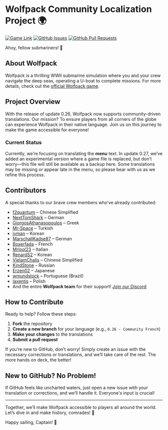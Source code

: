 # Wolfpack Community Localization Project 🌍

[![Game Link](https://img.shields.io/badge/Game-Wolfpack-ff5733)](https://store.steampowered.com/app/490920/Wolfpack/)
[![GitHub Issues](https://img.shields.io/github/issues/niclqs/wolfpack-localization)](https://github.com/niclqs/wolfpack-localization/issues)
[![GitHub Pull Requests](https://img.shields.io/github/issues-pr/niclqs/wolfpack-localization)](https://github.com/niclqs/wolfpack-localization/pulls)

Ahoy, fellow submariners! 🚢

## About Wolfpack
Wolfpack is a thrilling WWII submarine simulation where you and your crew navigate the deep seas, operating a U-boat to complete missions. For more details, check out the [official Wolfpack game](https://store.steampowered.com/app/490920/Wolfpack/).

## Project Overview
With the release of update 0.26, Wolfpack now supports community-driven translations. Our mission? To ensure players from all corners of the globe can experience Wolfpack in their native language. Join us on this journey to make the game accessible for everyone!

### Current Status
Currently, we’re focusing on translating the **menu** text. In update 0.27, we’ve added an experimental version where a game file is replaced, but don’t worry—this file will still be available as a backup here. Some translations may be missing or appear late in the menu, so please bear with us as we refine this process.

## Contributors
A special thanks to our brave crew members who’ve already contributed:

- [f2quantum](https://github.com/f2quantum) – Chinese Simplified
- [NextTomShark](https://github.com/NextTomShark) – German
- [GiorgosAthanasopoulos](https://github.com/GiorgosAthanasopoulos) – Greek
- [Mr-Space](https://github.com/Mr-Space) – Turkish
- [jyman](https://github.com/jyman7811) – Korean
- [MarschallKadse87](https://github.com/MarschallKadse87) – German
- [Boxerfada](https://github.com/Boxerfada) – French
- [Mrlool23](https://github.com/Mrlool23) – Italian
- [RenardS2](https://github.com/RenardS2) – Korean
- [VielamChalis](https://github.com/VielamChalis) – Chinese Simplified
- [KindStone](https://github.com/KindStone) – Russian
- [Erzen02](https://github.com/Erzen02) – Japanese
- [wmundstock](https://github.com/wmundstock) – Portuguese (Brazil)
- [laxentis](https://github.com/laxentis) – Polish
- And the entire **Wolfpack team** for their support! [Join our Discord](https://discord.com/invite/RzuApPVrfv)

## How to Contribute
Ready to help? Follow these steps:

1. **Fork** the repository
2. **Create a new branch** for your language (e.g., `0.26 - Community French`)
3. **Make your changes** to the translations
4. **Submit a pull request**

If you’re new to GitHub, don’t worry! Simply create an issue with the necessary corrections or translations, and we’ll take care of the rest. The more hands on deck, the better!

## New to GitHub? No Problem!  
If GitHub feels like uncharted waters, just open a new issue with your translation or corrections, and we’ll handle it. Everyone's input is crucial!

---

Together, we’ll make Wolfpack accessible to players all around the world. Let’s dive in and make history, comrades! 🌊

Happy sailing, Captain! 🦈
